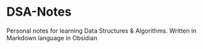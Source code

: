 # DSA-Notes
Personal notes for learning Data Structures &amp; Algorithms. Written in Markdown language in Obsidian
